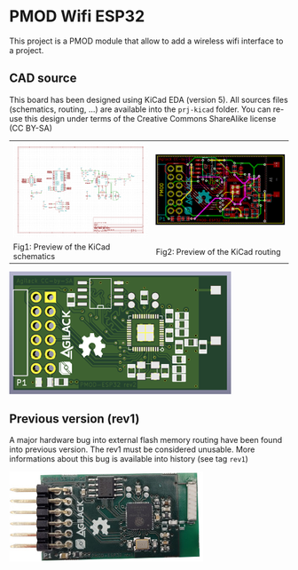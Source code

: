 PMOD Wifi ESP32
===============

This project is a PMOD module that allow to add a wireless wifi interface to a
project.

CAD source
----------

This board has been designed using KiCad EDA (version 5). All sources files
(schematics, routing, ...) are available into the `prj-kicad` folder. You can
re-use this design under terms of the Creative Commons ShareAlike license
(CC BY-SA)

<table>
<tr>
<td><img src="doc/kicad-sch.png"     alt="KiCad Schematics"/></td>
<td><img src="doc/kicad-routing.png" alt="KiCad routing" /></td>
</tr>
<tr>
<td>Fig1: Preview of the KiCad schematics</td>
<td>Fig2: Preview of the KiCad routing</td>
</tr>
</table>

![PCB 3D Preview](doc/pcb-rev2-3d.png)

Previous version (rev1)
-----------------------

A major hardware bug into external flash memory routing have been found into
previous version. The rev1 must be considered unusable. More informations
about this bug is available into history (see tag `rev1`)

![PCB rev 1](doc/pcb-rev1-top.jpg)
